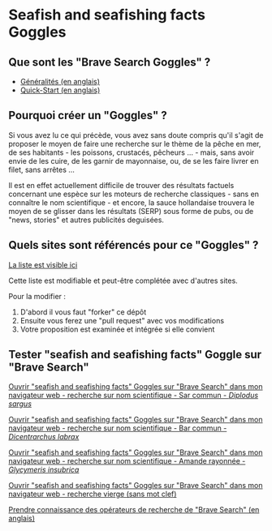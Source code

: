 # Seafish and seafishing facts Goggles

## Que sont les "Brave Search Goggles" ?

* [Généralités (en anglais)](https://search.brave.com/help/goggles)
* [Quick-Start (en anglais)](https://github.com/brave/goggles-quickstart)

## Pourquoi créer un "Goggles" ?

Si vous avez lu ce qui précède, vous avez sans doute compris qu'il s'agit de proposer le moyen de faire une recherche
sur le thème de la pêche en mer, de ses habitants - les poissons, crustacés, pêcheurs ... - mais, sans avoir envie de
les cuire, de les garnir de mayonnaise, ou, de se les faire livrer en filet, sans arrêtes ...

Il est en effet actuellement difficile de trouver des résultats factuels concernant une espèce sur les moteurs de
recherche classiques - sans en connaître le nom scientifique - et encore, la sauce hollandaise trouvera le moyen de se
glisser dans les résultats (SERP) sous forme de pubs, ou de "news, stories" et autres publicités deguisées.

## Quels sites sont référencés pour ce "Goggles" ?

[La liste est visible ici](https://github.com/opalesurfcasting/seafish_seafishing_facts_goggles/blob/main/fish_fishing_facts.goggles)

Cette liste est modifiable et peut-être complétée avec d'autres sites.

Pour la modifier :

1. D'abord il vous faut "forker" ce dépôt
2. Ensuite vous ferez une "pull request" avec vos modifications
3. Votre proposition est examinée et intégrée si elle convient

## Tester "seafish and seafishing facts" Goggle sur "Brave Search"

[Ouvrir "seafish and seafishing facts" Goggles sur "Brave Search" dans mon navigateur web - recherche sur nom scientifique - Sar commun -
_Diplodus
sargus_](https://search.brave.com/goggles?q=diplodus+sargus&source=web&goggles_id=https%3A%2F%2Fraw.githubusercontent.com%2Fopalesurfcasting%2Fseafish_seafishing_facts_goggles%2Fmain%2Ffish_fishing_facts.goggles)

[Ouvrir "seafish and seafishing facts" Goggles sur "Brave Search" dans mon navigateur web - recherche sur nom scientifique - Bar commun -
_Dicentrarchus
labrax_](https://search.brave.com/goggles?q=dicentrarchus+labrax&source=web&goggles_id=https%3A%2F%2Fraw.githubusercontent.com%2Fopalesurfcasting%2Fseafish_seafishing_facts_goggles%2Fmain%2Ffish_fishing_facts.goggles)

[Ouvrir "seafish and seafishing facts" Goggles sur "Brave Search" dans mon navigateur web - recherche sur nom scientifique - Amande rayonnée -
_Glycymeris
insubrica_](https://search.brave.com/goggles?q=glycymeris+insubrica&source=web&goggles_id=https%3A%2F%2Fraw.githubusercontent.com%2Fopalesurfcasting%2Fseafish_seafishing_facts_goggles%2Fmain%2Ffish_fishing_facts.goggles)

[Ouvrir "seafish and seafishing facts" Goggles sur "Brave Search" dans mon navigateur web - recherche vierge (sans mot clef)](https://search.brave.com/goggles?offset=0&spellcheck=0&goggles_id=https%3A%2F%2Fraw.githubusercontent.com%2Fopalesurfcasting%2Fseafish_seafishing_facts_goggles%2Fmain%2Ffish_fishing_facts.goggles)

[Prendre connaissance des opérateurs de recherche de "Brave Search" (en anglais)](https://safesearch.brave.com/help/operators)

